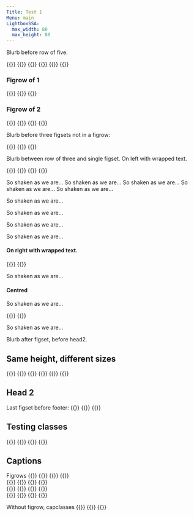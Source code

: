 ```yaml
---
Title: Test 1
Menu: main
LightboxSSA:
  max_width: 80
  max_height: 80
---
```


Blurb before row of five.

{{<figrow gallery=test1 justify=center size=thumbnail debug=true maxwidth=800 xurl=self >}}
  {{<figset name="big image with spaces.jpg" size=small caption="0: big image with spaces" title="zero" >}}
  {{<figset name="img20220824_105444_DRO-800.jpg" caption="1: trees & flowers" size=small title="one" >}}
  {{<figset name="alhambra.png" caption="" size=small >}}
  {{<figset name="img20220826_105417_DRO-800.jpg" caption="3: danger men at work" size=small title="three" >}}
{{</figrow>}}  

### Figrow of 1
{{<figrow gallery=row1 justify=center >}}
  {{<figset name="img20220826_105417_DRO-800.jpg" size=small >}}
{{</figrow>}}  

### Figrow of 2 
{{<figrow id=id0 class=figrowclass1 figsetclass=figsetclass1 gallery=row2 justify=center debug=true >}}
  {{<figset id=id1 name="img20220826_105417_DRO-800.jpg" url="https://avonvalleyshed.org.uk" caption="url=avs" size=small >}}
  {{<figset name="img20220824_105444_DRO-800.jpg" caption="trees & flowers" size=small >}}
{{</figrow>}}  

Blurb before three figsets not in a figrow:

{{<figset name="big image with spaces.jpg" debug=false size=small url=self selfsize=750 caption="url=self750" position=l >}}
{{<figset name="img20220824_105444_DRO-800.jpg" debug=false size=small caption="lb=true" lightbox=true position=c >}}
{{<figset name="img20220826_105417_DRO-800.jpg" debug=false size=small url=self caption="url=self" position=r clear=both >}}

Blurb between row of three and single figset. On left with wrapped text.

{{<figset debug=false name="image with spaces.jpg" >}}
{{<figset name="img20220826_105417_DRO-800.jpg" position=l size=small >}}
{{<figset name="img20220826_105417_DRO-800.jpg" position=l size=small >}}
  {{<figset name="notfound-800.jpg" size=small >}}

So shaken as we are...
So shaken as we are...
So shaken as we are...
So shaken as we are...
So shaken as we are...

So shaken as we are...

So shaken as we are...

So shaken as we are...

So shaken as we are...


#### On right with wrapped text.

{{<figset name="img20220826_105417_DRO-800.jpg" position=r size=small  >}}
{{<figset name="img20220826_105417_DRO-800.jpg" position=r size=small  >}}

So shaken as we are...

#### Centred

So shaken as we are...

{{<figset name="img20220826_105417_DRO-800.jpg" position=c size=small  >}}
{{<figset name="img20220826_105417_DRO-800.jpg" position=c size=small  >}}

So shaken as we are...

Blurb after figset, before head2.

## Same height, different sizes

{{<figrow gallery=test2 justify=space-around sameheight=true align=start size=thumbnail caption="row: sh=true size=t" >}}
{{<figset name="big image with spaces.jpg" size=small caption="size=small" >}}
{{<figset name="img20220824_105444_DRO-800.jpg"  >}}
{{<figset debug=false name="image with spaces.jpg" >}}
{{<figset name="img20220826_105417_DRO-800.jpg" size=small caption="size=small" >}}
{{</figrow>}}  


## Head 2

Last figset before footer:
{{<figrow gallery=test3 clear=false >}}
{{<figset name="img20220826_105417_DRO-800.jpg"  size=small >}}
{{</figrow>}}  

## Testing classes
{{<figrow gallery=test4 clear=false class="figset-test1" figsetclass="figset-test2" >}}
{{<figset name="img20220826_105417_DRO-800.jpg"  size=small >}}
{{<figset name="img20220826_105417_DRO-800.jpg"  size=small >}}
{{</figrow>}}  

## Captions

Figrows
{{<figrow justify=left caption="justify=left" capclass="figset-test1" >}}
{{<figset name="img20220826_105417_DRO-800.jpg"  size=small >}}
{{<figset name="img20220826_105417_DRO-800.jpg"  size=small caption="j=l capclass=2" capclass="figset-test2">}}
{{</figrow>}}  
{{<figrow justify=right caption="justify=right" >}}
{{<figset name="img20220826_105417_DRO-800.jpg"  size=small >}}
{{<figset name="img20220826_105417_DRO-800.jpg"  size=small >}}
{{</figrow>}}  
{{<figrow justify=centre caption="justify=centre" >}}
{{<figset name="img20220826_105417_DRO-800.jpg"  size=small >}}
{{<figset name="img20220826_105417_DRO-800.jpg"  size=small >}}
{{</figrow>}}  
{{<figrow justify=around caption="justify=around" >}}
{{<figset name="img20220826_105417_DRO-800.jpg"  size=small >}}
{{<figset name="img20220826_105417_DRO-800.jpg"  size=small >}}
{{</figrow>}}  

Without figrow, capclasses
{{<figset name="img20220826_105417_DRO-800.jpg"  size=small position=left caption="pos left" capclass="figset-test1" >}}
{{<figset name="img20220826_105417_DRO-800.jpg"  size=small position=centre caption="pos centre" >}}
{{<figset name="img20220826_105417_DRO-800.jpg"  size=small position=right caption="pos right" >}}


